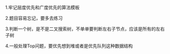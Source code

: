 1.牢记层度优先和广度优先的算法模板

2.题目容易忘记，要多去练习

3.判断一个树，是不是二叉搜索树，不单单要判断左右子节点，应该是所有的左右子树

4.一般处理Top问题，要优先想到堆或者是优先队列这种数据结构